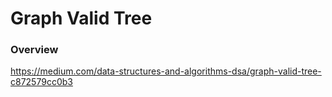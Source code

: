 # Graph Valid Tree

### Overview

https://medium.com/data-structures-and-algorithms-dsa/graph-valid-tree-c872579cc0b3

